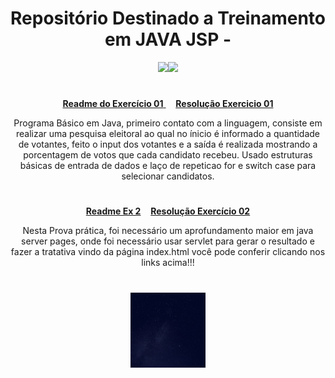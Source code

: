 <div align ="center">

<h1>Repositório Destinado a Treinamento em JAVA JSP  -   </h1>

<img height = "250em" src="https://cdn.jsdelivr.net/gh/devicons/devicon/icons/java/java-original-wordmark.svg" /><img height="210em" src="https://cdn.jsdelivr.net/gh/devicons/devicon/icons/tomcat/tomcat-original.svg" />

#

[**Readme do Exercício 01** ](https://github.com/LeandroDukievicz/Exercises_JAVA/blob/main/First-Exercise/README.md)&nbsp;&nbsp;&nbsp;&nbsp;[**Resolução Exercicio 01**](https://github.com/LeandroDukievicz/Exercises_JAVA/blob/main/First-Exercise/Atv01structured.java) <br>

<p>Programa Básico em Java, primeiro contato com a linguagem, consiste em realizar uma pesquisa eleitoral ao qual no ínicio é informado a quantidade de votantes, feito o input dos votantes e a saída é realizada mostrando a porcentagem de votos que cada candidato recebeu. Usado estruturas básicas de entrada de dados e laço de repeticao for e switch case para selecionar candidatos.

#

[**Readme Ex 2**](https://github.com/LeandroDukievicz/Exercises_JAVA/blob/main/Exercicio%20Java%20JSP%20Servlet/README.md)&nbsp;&nbsp;&nbsp;&nbsp;[**Resolução Exercício 02**](https://github.com/LeandroDukievicz/Exercises_JAVA/tree/main/Exercicio%20Java%20JSP%20Servlet/src/main/webapp)

<p> Nesta Prova prática, foi necessário um aprofundamento maior em java server pages, onde foi necessário usar servlet para gerar o resultado e fazer a tratativa vindo da página index.html você pode conferir clicando nos links acima!!!</p>

#

  <div align="center">
<a  href="https://github.com/LeandroDukievicz" target="_blank"><img  height="120" src="https://github.com/LeandroDukievicz/LeandroDukievicz/blob/main/gifs/home%20page%20button.gif" target="_blank">
</div>     



